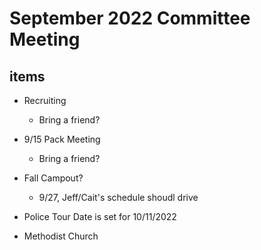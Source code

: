 # September 2022 Committee Meeting

## items
* Recruiting
  * Bring a friend?
* 9/15 Pack Meeting
  * Bring a friend?

* Fall Campout?
  * 9/27, Jeff/Cait's schedule shoudl drive
* Police Tour Date is set for 10/11/2022

* Methodist Church
